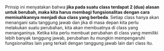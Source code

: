 Prinsip ini menyatakan bahwa **jika pada suatu class terdapat 2 (dua) alasan untuk berubah, maka kita harus membagi fungsionalitas dengan cara memisahkannya menjadi dua class yang berbeda**. Setiap class hanya akan menangani satu tanggung jawab dan jika di masa depan kita perlu melakukan suatu perubahan, kita akan membuatnya di class yang menanganinya. Ketika kita perlu membuat perubahan di class yang memiliki lebih banyak tanggung jawab, perubahan itu mungkin mempengaruhi fungsionalitas lain yang terkait dengan tanggung jawab lain dari class itu.
